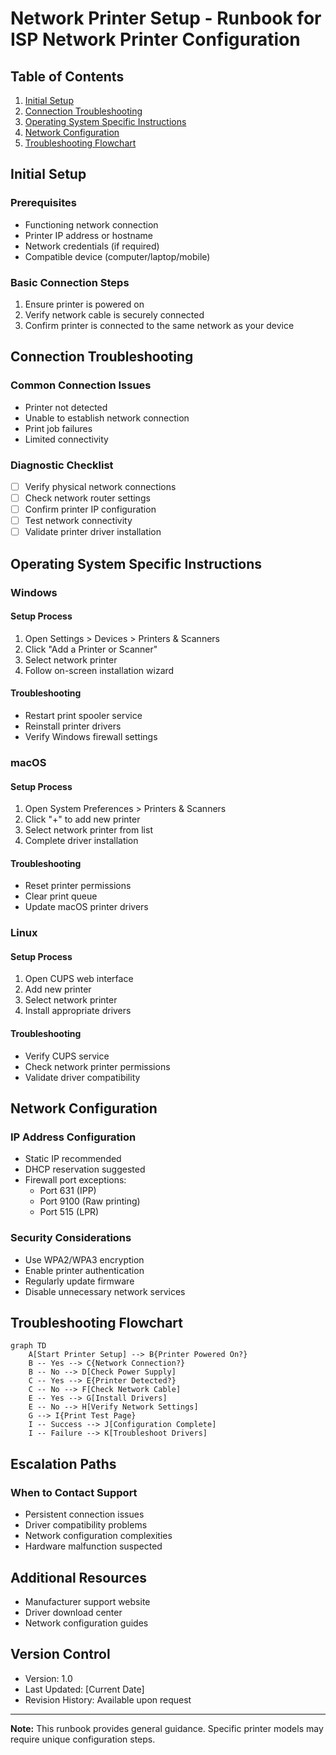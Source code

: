 # Network Printer Setup - Runbook for ISP Network Printer Configuration

## Table of Contents
1. [Initial Setup](#initial-setup)
2. [Connection Troubleshooting](#connection-troubleshooting)
3. [Operating System Specific Instructions](#operating-system-specific-instructions)
4. [Network Configuration](#network-configuration)
5. [Troubleshooting Flowchart](#troubleshooting-flowchart)

## Initial Setup

### Prerequisites
- Functioning network connection
- Printer IP address or hostname
- Network credentials (if required)
- Compatible device (computer/laptop/mobile)

### Basic Connection Steps
1. Ensure printer is powered on
2. Verify network cable is securely connected
3. Confirm printer is connected to the same network as your device

## Connection Troubleshooting

### Common Connection Issues
- Printer not detected
- Unable to establish network connection
- Print job failures
- Limited connectivity

### Diagnostic Checklist
- [ ] Verify physical network connections
- [ ] Check network router settings
- [ ] Confirm printer IP configuration
- [ ] Test network connectivity
- [ ] Validate printer driver installation

## Operating System Specific Instructions

### Windows
#### Setup Process
1. Open Settings > Devices > Printers & Scanners
2. Click "Add a Printer or Scanner"
3. Select network printer
4. Follow on-screen installation wizard

#### Troubleshooting
- Restart print spooler service
- Reinstall printer drivers
- Verify Windows firewall settings

### macOS
#### Setup Process
1. Open System Preferences > Printers & Scanners
2. Click "+" to add new printer
3. Select network printer from list
4. Complete driver installation

#### Troubleshooting
- Reset printer permissions
- Clear print queue
- Update macOS printer drivers

### Linux
#### Setup Process
1. Open CUPS web interface
2. Add new printer
3. Select network printer
4. Install appropriate drivers

#### Troubleshooting
- Verify CUPS service
- Check network printer permissions
- Validate driver compatibility

## Network Configuration

### IP Address Configuration
- Static IP recommended
- DHCP reservation suggested
- Firewall port exceptions:
  - Port 631 (IPP)
  - Port 9100 (Raw printing)
  - Port 515 (LPR)

### Security Considerations
- Use WPA2/WPA3 encryption
- Enable printer authentication
- Regularly update firmware
- Disable unnecessary network services

## Troubleshooting Flowchart

```mermaid
graph TD
    A[Start Printer Setup] --> B{Printer Powered On?}
    B -- Yes --> C{Network Connection?}
    B -- No --> D[Check Power Supply]
    C -- Yes --> E{Printer Detected?}
    C -- No --> F[Check Network Cable]
    E -- Yes --> G[Install Drivers]
    E -- No --> H[Verify Network Settings]
    G --> I{Print Test Page}
    I -- Success --> J[Configuration Complete]
    I -- Failure --> K[Troubleshoot Drivers]
```

## Escalation Paths

### When to Contact Support
- Persistent connection issues
- Driver compatibility problems
- Network configuration complexities
- Hardware malfunction suspected

## Additional Resources
- Manufacturer support website
- Driver download center
- Network configuration guides

## Version Control
- Version: 1.0
- Last Updated: [Current Date]
- Revision History: Available upon request

---

**Note:** This runbook provides general guidance. Specific printer models may require unique configuration steps.